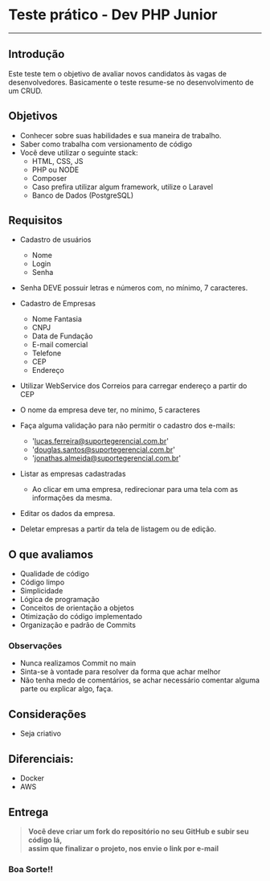 # Teste prático - Dev PHP Junior

----------

## Introdução
Este teste tem o objetivo de avaliar novos candidatos às vagas de desenvolvedores.
Basicamente o teste resume-se no desenvolvimento de um CRUD.

## Objetivos
- Conhecer sobre suas habilidades e sua maneira de trabalho.
- Saber como trabalha com versionamento de código
- Você deve utilizar o seguinte stack:
    - HTML, CSS, JS
    - PHP ou NODE
    - Composer
    - Caso prefira utilizar algum framework, utilize o Laravel
    - Banco de Dados (PostgreSQL)

## Requisitos
- Cadastro de usuários
    - Nome
    - Login
    - Senha
- Senha DEVE possuir letras e números com, no mínimo, 7 caracteres.    

- Cadastro de Empresas
    - Nome Fantasia
    - CNPJ
    - Data de Fundação
    - E-mail comercial
    - Telefone
    - CEP
    - Endereço
- Utilizar WebService dos Correios para carregar endereço a partir do CEP
- O nome da empresa deve ter, no mínimo, 5 caracteres
- Faça alguma validação para não permitir o cadastro dos e-mails:
  - 'lucas.ferreira@suportegerencial.com.br'
  - 'douglas.santos@suportegerencial.com.br'
  - 'jonathas.almeida@suportegerencial.com.br'
- Listar as empresas cadastradas
    - Ao clicar em uma empresa, redirecionar para uma tela com as informações da mesma.
- Editar os dados da empresa.
- Deletar empresas a partir da tela de listagem ou de edição.


## O que avaliamos
- Qualidade de código
- Código limpo
- Simplicidade
- Lógica de programação
- Conceitos de orientação a objetos
- Otimização do código implementado
- Organização e padrão de Commits

### Observações
- Nunca realizamos Commit no main
- Sinta-se à vontade para resolver da forma que achar melhor
- Não tenha medo de comentários, se achar necessário comentar alguma parte ou explicar algo, faça.


## Considerações
- Seja criativo

## Diferenciais:
  - Docker
  - AWS

## Entrega
>**Você deve criar um fork do repositório no seu GitHub e subir seu código lá,**   
**assim que finalizar o projeto, nos envie o link por e-mail**

### Boa Sorte!!


